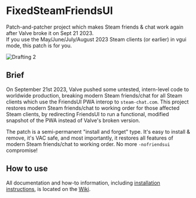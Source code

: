 # FixedSteamFriendsUI
Patch-and-patcher project which makes Steam friends & chat work again after Valve broke it on Sept 21 2023.
<br/>If you use the May/June/July/August 2023 Steam clients (or earlier) in vgui mode, this patch is for you.

![Drafting 2](https://github.com/TiberiumFusion/FixedSteamFriendsUI/assets/6332277/7bf49a4b-0740-4d67-abeb-9695ad150ba6)

## Brief
On September 21st 2023, Valve pushed some untested, intern-level code to worldwide production, breaking modern Steam friends/chat for all Steam clients which use the FriendsUI PWA interop to `steam-chat.com`. This project restores modern Steam friends/chat to working order for those affected Steam clients, by redirecting FriendsUI to run a functional, modified snapshot of the PWA instead of Valve's broken version.

The patch is a semi-permanent "install and forget" type. It's easy to install & remove, it's VAC safe, and most importantly, it restores all features of modern Steam friends/chat to working order. No more `-nofriendsui` compromise!

## How to use
All documentation and how-to information, including [installation instructions](https://github.com/TiberiumFusion/FixedSteamFriendsUI/wiki/How-to-Install), is located on the [Wiki](https://github.com/TiberiumFusion/FixedSteamFriendsUI/wiki).
